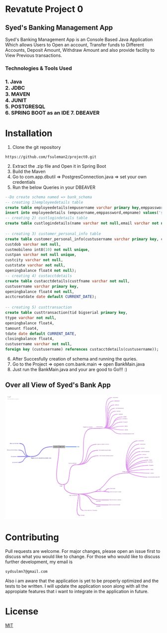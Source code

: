 # Revatute Project  0
## Syed's Banking Management App
Syed's Banking Management App is an Console Based Java Application Which allows Users to Open an account, Transfer funds to Different Accounts, Deposit Amount, Withdraw Amount and also provide facility to View Previous transactions.

<h3>Technologies & Tools Used <h3>
  1. Java <br>
  2. JDBC <br>
  3. MAVEN <br>
  4. JUNIT <br>
  5. POSTGRESQL <br>
  6. SPRING BOOT as an IDE
  7. DBEAVER
  
  # Installation
  1. Clone the git repository
  ```
  https://github.com/fsuleman2/project0.git
  
  ```
  2. Extract the .zip file and Open it in  Spring Boot
  3. Build the Maven
  4. Go to com.app.dbutil => PostgresConnection.java => set your own credentials
  5. Run the below Queries in your DBEAVER
  ```sql
  --Do create schema named => bank_schema
  -- creating 1)employeedetails table
create table employeedetails(empusername varchar primary key,emppassword varchar not null , empname varchar not null);
insert into employeedetails (empusername,emppassword,empname) values('syed123','123','Syed');
-- creating 2) custlogindetails table
create table custlogindetails(name varchar not null,email varchar not null,username varchar primary key,password varchar not null);

-- creating 3) customer_personal_info table
create table customer_personal_info(custusername varchar primary key, custfname varchar not null, custlname varchar not null, custgender varchar not null,
custdob varchar not null,
custmobileno int8(10) not null unique,
custpan varchar not null unique,
custcity varchar not null,
custstate varchar not null,
openingbalance float4 not null);
 -- creating 4) custacctdetails
create table custacctdetails(custfname varchar not null,
custusername varchar primary key,
openingbalance float4 not null,
acctcreatdate date default CURRENT_DATE);

-- creating 5) custtransaction
create table custtransaction(tid bigserial primary key,
ttype varchar not null,
openingbalance float4,
tamount float4,
tdate date default CURRENT_DATE,
closingbalance float4,
custusername varchar not null,
foreign key (custusername) references custacctdetails(custusername));

  ```
 
 6. After Succesfully creation of schema and running the quries.
 7. Go to the Project
    => open com.bank.main
    => open BankMain.java
 8. Just run the BankMain.java and your are good to Go!!! :)
  
  
 ## Over all View of Syed's Bank App
  <img src="https://github.com/fsuleman2/project0/blob/master/SYEDS_BANK_APP.png" width=800px height=400px><br>
  
  
  
# Contributing
Pull requests are welcome. For major changes, please open an issue first to discuss what you would like to change.
For those who would like to discuss further development, my email is
```
sydsulmn7@gmail.com
```
Also i am aware that the application is yet to be properly optimized and the tests to be written. I will update the application soon along with all the appropiate features that i want to integrate in the application in future.

  # License
[MIT](https://choosealicense.com/licenses/mit/)
